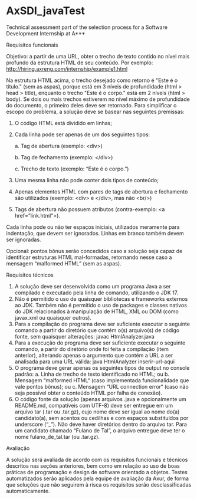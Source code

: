 # AxSDI_javaTest
Technical assessment part of the selection process for a Software Development Internship at A***


Requisitos funcionais

Objetivo: a partir de uma URL, obter o trecho de texto contido no nível mais profundo da estrutura HTML de seu conteúdo.
Por exemplo: http://hiring.axreng.com/internship/example1.html

Na estrutura HTML acima, o trecho desejado como retorno é "Este é o título." (sem as aspas), porque está em 3 níveis de profundidade (html > head > title), enquanto o trecho "Este é o corpo." está em 2 níveis (html > body).
Se dois ou mais trechos estiverem no nível máximo de profundidade do documento, o primeiro deles deve ser retornado.
Para simplificar o escopo do problema, a solução deve se basear nas seguintes premissas:

1. O código HTML está dividido em linhas;
2. Cada linha pode ser apenas de um dos seguintes tipos:
	
 	a. Tag de abertura (exemplo: &lt;div&gt;)

	b. Tag de fechamento (exemplo: &lt;/div&gt;)

	c. Trecho de texto (exemplo: “Este é o corpo.”)
4. Uma mesma linha não pode conter dois tipos de conteúdo;
5. Apenas elementos HTML com pares de tags de abertura e fechamento são utilizados (exemplo: &lt;div&gt; e &lt;/div&gt;, mas não &lt;br/&gt;)
6. Tags de abertura não possuem atributos (contra-exemplo: &lt;a href=”link.html"&gt;).

Cada linha pode ou não ter espaços iniciais, utilizados meramente para indentação, que devem ser ignorados.
Linhas em branco também devem ser ignoradas.

Opcional: pontos bônus serão concedidos caso a solução seja capaz de identificar estruturas HTML mal-formadas, retornando nesse caso a mensagem “malformed HTML” (sem as aspas).

Requisitos técnicos

1. A solução deve ser desenvolvida como um programa Java a ser compilado e executado pela linha de comando, utilizando o JDK 17.
2. Não é permitido o uso de quaisquer bibliotecas e frameworks externos ao JDK.
Também não é permitido o uso de packages e classes nativos do JDK relacionados à manipulação de HTML, XML ou DOM (como javax.xml ou quaisquer outros).
3. Para a compilação do programa deve ser suficiente executar o seguinte comando a partir do diretório que contém o(s) arquivo(s) de código fonte, sem quaisquer alterações:
javac HtmlAnalyzer.java
4. Para a execução do programa deve ser suficiente executar o seguinte comando, a partir do diretório onde foi feita a compilação (item anterior), alterando apenas o argumento que contém a URL a ser analisada para uma URL válida:
java HtmlAnalyzer inserir-url-aqui
5. O programa deve gerar apenas os seguintes tipos de output no console padrão:
	a. Linha de trecho de texto identificado no HTML; ou
	b. Mensagem “malformed HTML“ (caso implementada funcionalidade que vale pontos bônus); ou
	c. Mensagem “URL connection error“ (caso não seja possível obter o conteúdo HTML por falha de conexão).
6. O código fonte da solução (apenas arquivos .java e opcionalmente um README.md, compatíveis com UTF-8) deve ser entregue em um arquivo tar (.tar ou .tar.gz), cujo nome deve ser igual ao nome do(a) candidato(a), sem acentos ou cedilhas e com espaços substituídos por underscore (“_”).
Não deve haver diretórios dentro do arquivo tar.
Para um candidato chamado “Fulano de Tal”, o arquivo entregue deve ter o nome fulano_de_tal.tar (ou .tar.gz).

Avaliação

A solução será avaliada de acordo com os requisitos funcionais e técnicos descritos nas seções anteriores, bem como em relação ao uso de boas práticas de programação e design de software orientado a objetos.
Testes automatizados serão aplicados pela equipe de avaliação da Axur, de forma que soluções que não seguirem à risca os requisitos serão desclassificadas automaticamente.
